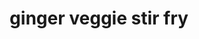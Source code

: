 ---
servings: 6 servings
notes:
nutritionFacts: |-
  * 119 calories
  * 9.3 g fat
  * 8 g carbohydrates
  * 2.2 g protein
  * 0 mg cholesterol
  * 903 mg sodium
directions: |-
  * In a large bowl, blend cornstarch, garlic, 1 teaspoon ginger, and 2 tablespoons vegetable oil until cornstarch is dissolved
  * Mix in broccoli, snow peas, carrots, and green beans, tossing to lightly coat
  * Heat remaining 2 tablespoons oil in a large skillet or wok over medium heat
  * Cook vegetables in oil for 2 minutes, stirring constantly to prevent burning
  * Stir in soy sauce and water
  * Mix in onion, salt, and remaining 1 teaspoon ginger
  * Cook until vegetables are tender but still crisp
ingredients: |-
  * 1 tablespoon cornstarch
  * 1 1/2 cloves garliccrushed
  * 2 teaspoons chopped fresh ginger root divided
  * 1/4 cup vegetable oil divided
  * 1 small head broccoli cut into florets
  * 1/2 cup snow peas
  * 3/4 cup julienned carrots
  * 1/2 cup halved green beans
  * 2 tablespoons soy sauce
  * 2 1/2 tablespoons water
  * 1/4 cup chopped onion
  * 1/2 tablespoon salt
rating: 4
ease: intermediate
subcategory: vegetable
category: side dish
href: 'https://allrecipes.com/recipe/24712/ginger-veggie-stir-fry/'
totalTime: 40 mins
cookTime: 15 mins
prepTime: 25 mins
title: ginger veggie stir fry
path: /ginger-veggie-stir-fry
---